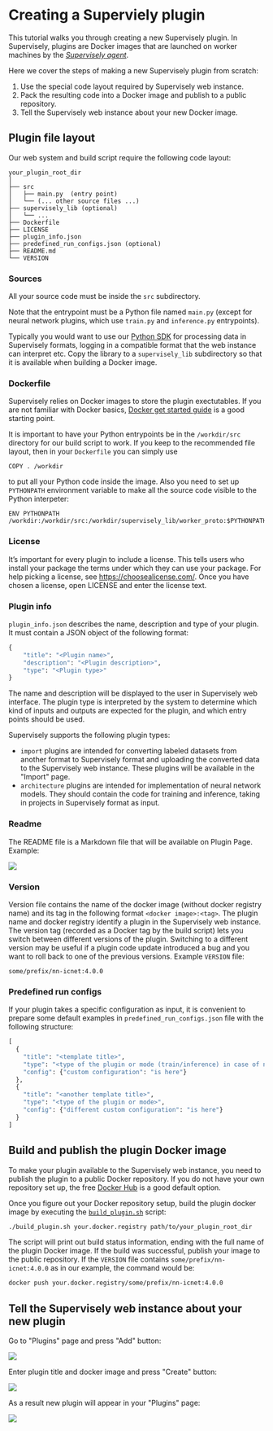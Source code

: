 # Creating a Superviely plugin

This tutorial walks you through creating a new Supervisely plugin. In Supervisely, plugins are Docker images that are launched on worker machines by the *[Supervisely agent](../../../agent/README.md)*.

Here we cover the steps of making a new Supervisely plugin from scratch:

1. Use the special code layout required by Supervisely web instance.
2. Pack the resulting code into a Docker image and publish to a public repository.
3. Tell the Supervisely web instance about your new Docker image.

## Plugin file layout

Our web system and build script require the following code layout:

```
your_plugin_root_dir
│
├── src
│   ├── main.py  (entry point)
│   └── (... other source files ...)
├── supervisely_lib (optional)
│   └── ...
├── Dockerfile
├── LICENSE
├── plugin_info.json
├── predefined_run_configs.json (optional)
├── README.md
└── VERSION
```

### Sources

All your source code must be inside the `src` subdirectory.

Note that the entrypoint must be a Python file named `main.py` (except for neural network plugins, which use `train.py` and `inference.py` entrypoints).

Typically you would want to use our [Python SDK](https://github.com/supervisely/supervisely/tree/master/supervisely_lib) for processing data in Supervisely formats, logging in a compatible format that the web instance can interpret etc. Copy the library to a `supervisely_lib` subdirectory so that it is available when building a Docker image.

### Dockerfile

Supervisely relies on Docker images to store the plugin exectutables. If you are not familiar with Docker basics, [Docker get started guide](https://docs.docker.com/get-started/) is a good starting point.

It is important to have your Python entrypoints be in the `/workdir/src` directory for our build script to work. If you keep to the recommended file layout, then in your `Dockerfile` you can simply use
```
COPY . /workdir
```
to put all your Python code inside the image. Also you need to set up `PYTHONPATH` environment variable to make all the source code visible to the Python interpeter:
```
ENV PYTHONPATH /workdir:/workdir/src:/workdir/supervisely_lib/worker_proto:$PYTHONPATH
```

### License

It’s important for every plugin to include a license. This tells users who install your package the terms under which they can use your package. For help picking a license, see https://choosealicense.com/. Once you have chosen a license, open LICENSE and enter the license text.


### Plugin info

`plugin_info.json` describes the name, description and type of your plugin. It must contain a JSON object of the following format:
```python
{
	"title": "<Plugin name>",
	"description": "<Plugin description>",
	"type": "<Plugin type>"
}
```

The name and description will be displayed to the user in Supervisely web interface. The plugin type is interpreted by the system to determine which kind of inputs and outputs are expected for the plugin, and which entry points should be used.

Supervisely supports the following plugin types:
* `import` plugins are intended for converting labeled datasets from another format to Supervisely format and uploading the converted data to the Supervisely web instance. These plugins will be available in the "Import" page.
* `architecture` plugins are intended for implementation of neural network models. They should contain the code for training and inference, taking in projects in Supervisely format as input.


### Readme

The README file is a Markdown file that will be available on Plugin Page. Example:

![](https://i.imgur.com/YjNwmiP.png)


### Version

Version file contains the name of the docker image (without docker registry name) and its tag in the following format `<docker image>:<tag>`. The plugin name and docker registry identify a plugin in the Supervisely web instance. The version tag (recorded as a Docker tag by the build script) lets you switch between different versions of the plugin. Switching to a different version may be useful if a plugin code update introduced a bug and you want to roll back to one of the previous versions. Example `VERSION` file:
```
some/prefix/nn-icnet:4.0.0
```

### Predefined run configs

If your plugin takes a specific configuration as input, it is convenient to prepare some default examples in `predefined_run_configs.json` file with the following structure:

```python
[
  {
    "title": "<template title>",
    "type": "<type of the plugin or mode (train/inference) in case of neural networks>",
    "config": {"custom configuration": "is here"}
  },
  {
    "title": "<another template title>",
    "type": "<type of the plugin or mode>",
    "config": {"different custom configuration": "is here"}
  }
]
```


## Build and publish the plugin Docker image

To make your plugin available to the Supervisely web instance, you need to publish the plugin to a public Docker repository. If you do not have your own repository set up, the free [Docker Hub](https://docs.docker.com/docker-hub/) is a good default option.

Once you figure out your Docker repository setup, build the plugin docker image by executing the [`build_plugin.sh`](./build_plugin.sh) script:

```sh
./build_plugin.sh your.docker.registry path/to/your_plugin_root_dir
```

The script will print out build status information, ending with the full name of the plugin Docker image. If the build was successful, publish your image to the public repository. If the `VERSION` file contains `some/prefix/nn-icnet:4.0.0` as in our example, the command would be:
```sh
docker push your.docker.registry/some/prefix/nn-icnet:4.0.0
```

## Tell the Supervisely web instance about your new plugin

Go to "Plugins" page and press "Add" button:

![](https://i.imgur.com/uvBF7y2.png)

Enter plugin title and docker image and press "Create" button:

![](https://i.imgur.com/DJsuyJ4.png)

As a result new plugin will appear in your "Plugins" page:

![](https://i.imgur.com/YjNwmiP.png)